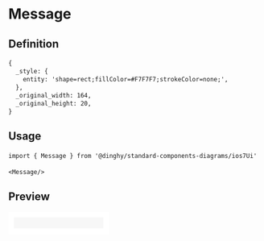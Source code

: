 # Message

## Definition

```
{
  _style: { 
    entity: 'shape=rect;fillColor=#F7F7F7;strokeColor=none;',
  },
  _original_width: 164,
  _original_height: 20,
}
```

## Usage

```
import { Message } from '@dinghy/standard-components-diagrams/ios7Ui'

<Message/>
```

## Preview

<img src="./message.png" width="200"/>
